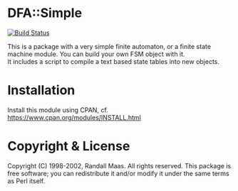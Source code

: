 # DFA::Simple

[![Build Status](https://travis-ci.org/asb-capfan/DFA-Simple.svg?branch=master)](https://travis-ci.org/asb-capfan/DFA-Simple)

This is a package with a very simple finite automaton, or a finite state machine module.
You can build your own FSM object with it.  
It includes a script to compile a text based state tables into new objects.

# Installation

Install this module using CPAN, cf. https://www.cpan.org/modules/INSTALL.html

# Copyright & License

   Copyright (C) 1998-2002, Randall Maas. All rights reserved. This
   package is free software; you can redistribute it and/or modify it
   under the same terms as Perl itself.
